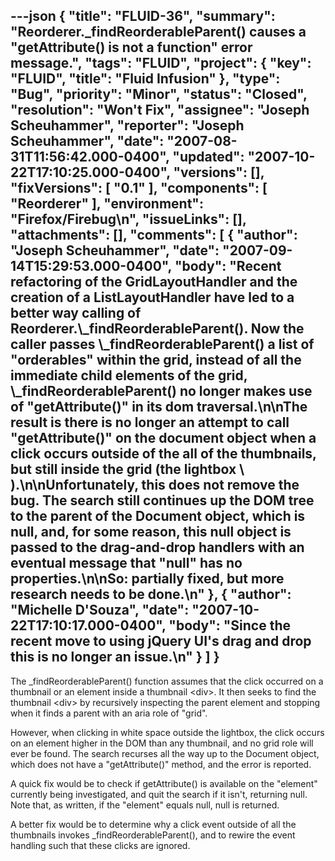 ---json
{
  "title": "FLUID-36",
  "summary": "Reorderer._findReorderableParent() causes a \"getAttribute() is not a function\" error message.",
  "tags": "FLUID",
  "project": {
    "key": "FLUID",
    "title": "Fluid Infusion"
  },
  "type": "Bug",
  "priority": "Minor",
  "status": "Closed",
  "resolution": "Won't Fix",
  "assignee": "Joseph Scheuhammer",
  "reporter": "Joseph Scheuhammer",
  "date": "2007-08-31T11:56:42.000-0400",
  "updated": "2007-10-22T17:10:25.000-0400",
  "versions": [],
  "fixVersions": [
    "0.1"
  ],
  "components": [
    "Reorderer"
  ],
  "environment": "Firefox/Firebug\n",
  "issueLinks": [],
  "attachments": [],
  "comments": [
    {
      "author": "Joseph Scheuhammer",
      "date": "2007-09-14T15:29:53.000-0400",
      "body": "Recent refactoring of the GridLayoutHandler and the creation of a ListLayoutHandler have led to a better way calling of Reorderer.\\_findReorderableParent().  Now the caller passes \\_findReorderableParent() a list of \"orderables\" within the grid, instead of all the immediate child elements of the grid,  \\_findReorderableParent() no longer makes use of \"getAttribute()\" in its dom traversal.\n\nThe result is there is no longer an attempt to call \"getAttribute()\" on the document object when a click occurs outside of the all of the thumbnails, but still inside the grid (the lightbox \\<div>).\n\nUnfortunately, this does not remove the bug.  The search still continues up the DOM tree to the parent of the Document object, which is null, and, for some reason, this null object is passed to the drag-and-drop handlers with an eventual message that \"null\" has no properties.\n\nSo: partially fixed, but more research needs to be done.\n"
    },
    {
      "author": "Michelle D'Souza",
      "date": "2007-10-22T17:10:17.000-0400",
      "body": "Since the recent move to using jQuery UI's drag and drop this is no longer an issue.\n"
    }
  ]
}
---
The \_findReorderableParent() function assumes that the click occurred on a thumbnail or an element inside a thumbnail \<div>.  It then seeks to find the thumbnail \<div> by recursively inspecting the parent element and stopping when it finds a parent with an aria role of "grid".

However, when clicking in white space outside the lightbox, the click occurs on an element higher in the DOM than any thumbnail, and no grid role will ever be found. The search recurses all the way up to the Document object, which does not have a "getAttribute()" method, and the error is reported.

A quick fix would be to check if getAttribute() is available on the "element" currently being investigated, and quit the search if it isn't, returning null.  Note that, as written, if the "element" equals null, null is returned.

A better fix would be to determine why a click event outside of all the thumbnails invokes \_findReorderableParent(), and to rewire the event handling such that these clicks are ignored.

        